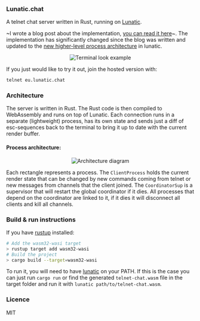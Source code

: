 ### Lunatic.chat

A telnet chat server written in Rust, running on [Lunatic](https://github.com/lunatic-solutions/lunatic).

~I wrote a blog post about the implementation,
[you can read it here](https://lunatic.solutions/blog/lunatic-chat/)~. The implementation has significantly
changed since the blog was written and updated to the [new higher-level process architecture][0] in lunatic.

<div align="center">
    <img src="https://raw.githubusercontent.com/lunatic-solutions/chat/main/assets/ss.png" alt="Terminal look example">
</div>

If you just would like to try it out, join the hosted version with:

```bash
telnet eu.lunatic.chat
```


### Architecture

The server is written in Rust. The Rust code is then compiled to WebAssembly and runs on top of
Lunatic. Each connection runs in a separate (lightweight) process, has its own state and sends
just a diff of esc-sequences back to the terminal to bring it up to date with the current render
buffer.

#### Process architecture:

<div align="center">
    <img src="https://raw.githubusercontent.com/lunatic-solutions/chat/main/assets/diagram.png" alt="Architecture diagram">
</div>

Each rectangle represents a process. The `ClientProcess` holds the current render state that can be changed
by new commands coming from telnet or new messages from channels that the client joined. The `CoordinatorSup`
is a supervisor that will restart the global coordinator if it dies. All processes that depend on the
coordinator are linked to it, if it dies it will disconnect all clients and kill all channels.

### Build & run instructions

If you have [rustup](https://rustup.rs/) installed:

```bash
# Add the wasm32-wasi target
> rustup target add wasm32-wasi
# Build the project
> cargo build --target=wasm32-wasi
```

To run it, you will need to have [lunatic](https://github.com/lunatic-solutions/lunatic) on your PATH.
If this is the case you can just run `cargo run` or find the generated `telnet-chat.wasm` file
in the target folder and run it with `lunatic path/to/telnet-chat.wasm`.

### Licence

MIT

[0]: https://github.com/lunatic-solutions/rust-lib/releases/tag/v0.9.0
